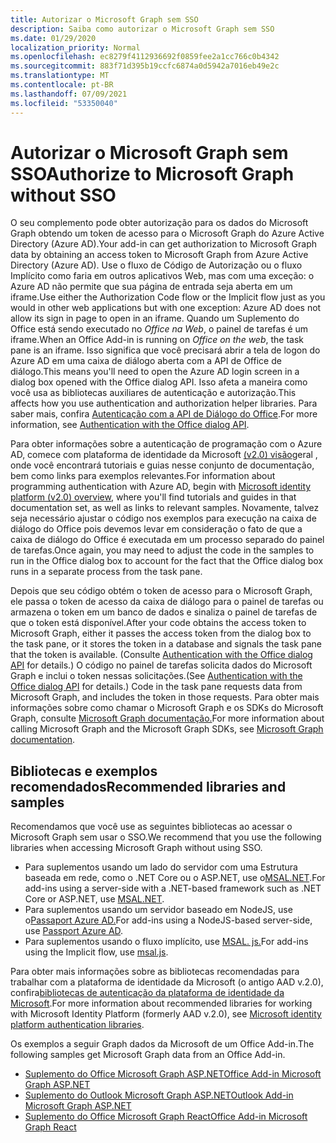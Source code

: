 ```yaml
---
title: Autorizar o Microsoft Graph sem SSO
description: Saiba como autorizar o Microsoft Graph sem SSO
ms.date: 01/29/2020
localization_priority: Normal
ms.openlocfilehash: ec8279f4112936692f0859fee2a1cc766c0b4342
ms.sourcegitcommit: 883f71d395b19ccfc6874a0d5942a7016eb49e2c
ms.translationtype: MT
ms.contentlocale: pt-BR
ms.lasthandoff: 07/09/2021
ms.locfileid: "53350040"
---
```

# <a name="authorize-to-microsoft-graph-without-sso"></a><span data-ttu-id="5df48-103">Autorizar o Microsoft Graph sem SSO</span><span class="sxs-lookup"><span data-stu-id="5df48-103">Authorize to Microsoft Graph without SSO</span></span>

<span data-ttu-id="5df48-104">O seu complemento pode obter autorização para os dados do Microsoft Graph obtendo um token de acesso para o Microsoft Graph do Azure Active Directory (Azure AD).</span><span class="sxs-lookup"><span data-stu-id="5df48-104">Your add-in can get authorization to Microsoft Graph data by obtaining an access token to Microsoft Graph from Azure Active Directory (Azure AD).</span></span> <span data-ttu-id="5df48-105">Use o fluxo de Código de Autorização ou o fluxo Implícito como faria em outros aplicativos Web, mas com uma exceção: o Azure AD não permite que sua página de entrada seja aberta em um iframe.</span><span class="sxs-lookup"><span data-stu-id="5df48-105">Use either the Authorization Code flow or the Implicit flow just as you would in other web applications but with one exception: Azure AD does not allow its sign in page to open in an iframe.</span></span> <span data-ttu-id="5df48-106">Quando um Suplemento do Office está sendo executado no *Office na Web*, o painel de tarefas é um iframe.</span><span class="sxs-lookup"><span data-stu-id="5df48-106">When an Office Add-in is running on *Office on the web*, the task pane is an iframe.</span></span> <span data-ttu-id="5df48-107">Isso significa que você precisará abrir a tela de logon do Azure AD em uma caixa de diálogo aberta com a API de Office de diálogo.</span><span class="sxs-lookup"><span data-stu-id="5df48-107">This means you'll need to open the Azure AD login screen in a dialog box opened with the Office dialog API.</span></span> <span data-ttu-id="5df48-108">Isso afeta a maneira como você usa as bibliotecas auxiliares de autenticação e autorização.</span><span class="sxs-lookup"><span data-stu-id="5df48-108">This affects how you use authentication and authorization helper libraries.</span></span> <span data-ttu-id="5df48-109">Para saber mais, confira [Autenticação com a API de Diálogo do Office](auth-with-office-dialog-api.md).</span><span class="sxs-lookup"><span data-stu-id="5df48-109">For more information, see [Authentication with the Office dialog API](auth-with-office-dialog-api.md).</span></span>

<span data-ttu-id="5df48-110">Para obter informações sobre a autenticação de programação com o Azure AD, comece com plataforma de identidade da Microsoft [(v2.0) visão](/azure/active-directory/develop/v2-overview)geral , onde você encontrará tutoriais e guias nesse conjunto de documentação, bem como links para exemplos relevantes.</span><span class="sxs-lookup"><span data-stu-id="5df48-110">For information about programming authentication with Azure AD, begin with [Microsoft identity platform (v2.0) overview](/azure/active-directory/develop/v2-overview), where you'll find tutorials and guides in that documentation set, as well as links to relevant samples.</span></span> <span data-ttu-id="5df48-111">Novamente, talvez seja necessário ajustar o código nos exemplos para execução na caixa de diálogo do Office pois devemos levar em consideração o fato de que a caixa de diálogo do Office é executada em um processo separado do painel de tarefas.</span><span class="sxs-lookup"><span data-stu-id="5df48-111">Once again, you may need to adjust the code in the samples to run in the Office dialog box to account for the fact that the Office dialog box runs in a separate process from the task pane.</span></span>

<span data-ttu-id="5df48-112">Depois que seu código obtém o token de acesso para o Microsoft Graph, ele passa o token de acesso da caixa de diálogo para o painel de tarefas ou armazena o token em um banco de dados e sinaliza o painel de tarefas de que o token está disponível.</span><span class="sxs-lookup"><span data-stu-id="5df48-112">After your code obtains the access token to Microsoft Graph, either it passes the access token from the dialog box to the task pane, or it stores the token in a database and signals the task pane that the token is available.</span></span> <span data-ttu-id="5df48-113">(Consulte [Authentication with the Office dialog API](auth-with-office-dialog-api.md) for details.) O código no painel de tarefas solicita dados do Microsoft Graph e inclui o token nessas solicitações.</span><span class="sxs-lookup"><span data-stu-id="5df48-113">(See [Authentication with the Office dialog API](auth-with-office-dialog-api.md) for details.) Code in the task pane requests data from Microsoft Graph, and includes the token in those requests.</span></span> <span data-ttu-id="5df48-114">Para obter mais informações sobre como chamar o Microsoft Graph e os SDKs do Microsoft Graph, consulte [Microsoft Graph documentação.](/graph/)</span><span class="sxs-lookup"><span data-stu-id="5df48-114">For more information about calling Microsoft Graph and the Microsoft Graph SDKs, see [Microsoft Graph documentation](/graph/).</span></span>

## <a name="recommended-libraries-and-samples"></a><span data-ttu-id="5df48-115">Bibliotecas e exemplos recomendados</span><span class="sxs-lookup"><span data-stu-id="5df48-115">Recommended libraries and samples</span></span>

<span data-ttu-id="5df48-116">Recomendamos que você use as seguintes bibliotecas ao acessar o Microsoft Graph sem usar o SSO.</span><span class="sxs-lookup"><span data-stu-id="5df48-116">We recommend that you use the following libraries when accessing Microsoft Graph without using SSO.</span></span>

- <span data-ttu-id="5df48-117">Para suplementos usando um lado do servidor com uma Estrutura baseada em rede, como o .NET Core ou o ASP.NET, use o[MSAL.NET](https://github.com/AzureAD/microsoft-authentication-library-for-dotnet/wiki#conceptual-documentation).</span><span class="sxs-lookup"><span data-stu-id="5df48-117">For add-ins using a server-side with a .NET-based framework such as .NET Core or ASP.NET, use [MSAL.NET](https://github.com/AzureAD/microsoft-authentication-library-for-dotnet/wiki#conceptual-documentation).</span></span>
- <span data-ttu-id="5df48-118">Para suplementos usando um servidor baseado em NodeJS, use o[Passaport Azure AD.](https://github.com/AzureAD/passport-azure-ad)</span><span class="sxs-lookup"><span data-stu-id="5df48-118">For add-ins using a NodeJS-based server-side, use [Passport Azure AD](https://github.com/AzureAD/passport-azure-ad).</span></span>
- <span data-ttu-id="5df48-119">Para suplementos usando o fluxo implícito, use [MSAL. js.](https://github.com/AzureAD/microsoft-authentication-library-for-js/wiki)</span><span class="sxs-lookup"><span data-stu-id="5df48-119">For add-ins using the Implicit flow, use [msal.js](https://github.com/AzureAD/microsoft-authentication-library-for-js/wiki).</span></span>

<span data-ttu-id="5df48-120">Para obter mais informações sobre as bibliotecas recomendadas para trabalhar com a plataforma de identidade da Microsoft (o antigo AAD v.2.0), confira[bibliotecas de autenticação da plataforma de identidade da Microsoft](/azure/active-directory/develop/reference-v2-libraries).</span><span class="sxs-lookup"><span data-stu-id="5df48-120">For more information about recommended libraries for working with Microsoft Identity Platform (formerly AAD v.2.0), see [Microsoft identity platform authentication libraries](/azure/active-directory/develop/reference-v2-libraries).</span></span>

<span data-ttu-id="5df48-121">Os exemplos a seguir Graph dados da Microsoft de um Office Add-in.</span><span class="sxs-lookup"><span data-stu-id="5df48-121">The following samples get Microsoft Graph data from an Office Add-in.</span></span>

- [<span data-ttu-id="5df48-122">Suplemento do Office Microsoft Graph ASP.NET</span><span class="sxs-lookup"><span data-stu-id="5df48-122">Office Add-in Microsoft Graph ASP.NET</span></span>](https://github.com/OfficeDev/PnP-OfficeAddins/tree/master/Samples/auth/Office-Add-in-Microsoft-Graph-ASPNET)
- [<span data-ttu-id="5df48-123">Suplemento do Outlook Microsoft Graph ASP.NET</span><span class="sxs-lookup"><span data-stu-id="5df48-123">Outlook Add-in Microsoft Graph ASP.NET</span></span>](https://github.com/OfficeDev/PnP-OfficeAddins/tree/master/Samples/auth/Outlook-Add-in-Microsoft-Graph-ASPNET)
- [<span data-ttu-id="5df48-124">Suplemento do Office Microsoft Graph React</span><span class="sxs-lookup"><span data-stu-id="5df48-124">Office Add-in Microsoft Graph React</span></span>](https://github.com/OfficeDev/PnP-OfficeAddins/tree/master/Samples/auth/Office-Add-in-Microsoft-Graph-React)
